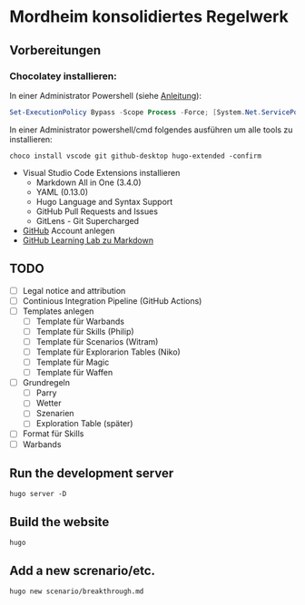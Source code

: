 # Mordheim konsolidiertes Regelwerk

## Vorbereitungen
### Chocolatey installieren:  
In einer Administrator Powershell (siehe [Anleitung](https://chocolatey.org/install#individual)):
```powershell  
Set-ExecutionPolicy Bypass -Scope Process -Force; [System.Net.ServicePointManager]::SecurityProtocol = [System.Net.ServicePointManager]::SecurityProtocol -bor 3072; iex ((New-Object System.Net.WebClient).DownloadString('https://chocolatey.org/install.ps1'))
```

In einer Administrator powershell/cmd folgendes ausführen um alle tools zu installieren:
```batch
choco install vscode git github-desktop hugo-extended -confirm
```

* Visual Studio Code Extensions installieren
  * Markdown All in One (3.4.0)
  * YAML (0.13.0)
  * Hugo Language and Syntax Support
  * GitHub Pull Requests and Issues
  * GitLens - Git Supercharged
* [GitHub](https://github.com) Account anlegen
* [GitHub Learning Lab zu Markdown](https://lab.github.com/githubtraining/communicating-using-markdown)

## TODO
- [ ] Legal notice and attribution
- [ ] Continious Integration Pipeline (GitHub Actions)
- [ ] Templates anlegen
  - [ ] Template für Warbands
  - [ ] Template für Skills (Philip)
  - [ ] Template für Scenarios (Witram)
  - [ ] Template für Explorarion Tables (Niko)
  - [ ] Template für Magic
  - [ ] Template für Waffen
- [ ] Grundregeln
  - [ ] Parry
  - [ ] Wetter
  - [ ] Szenarien
  - [ ] Exploration Table (später)
- [ ] Format für Skills
- [ ] Warbands

## Run the development server
```batch
hugo server -D
```

## Build the website
```batch
hugo
```

## Add a new screnario/etc.
```batch
hugo new scenario/breakthrough.md
```
